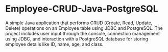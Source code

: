 # Employee-CRUD-Java-PostgreSQL
A simple Java application that performs CRUD (Create, Read, Update, Delete) operations on an Employee table using JDBC and PostgreSQL. The project includes user input through the console, connection management using JDBC, and interaction with a PostgreSQL database for storing employee details like ID, name, age, and class.
